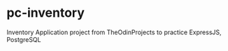 # pc-inventory
Inventory Application project from TheOdinProjects to practice ExpressJS, PostgreSQL
